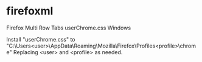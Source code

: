 # firefoxml
Firefox Multi Row Tabs userChrome.css Windows

Install "userChrome.css" to "C:\Users\<user>\AppData\Roaming\Mozilla\Firefox\Profiles\<profile>\chrome"
Replacing &lt;user&gt; and &lt;profile&gt; as needed.
